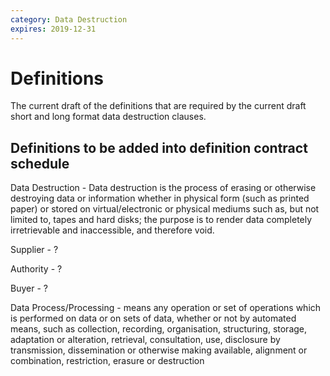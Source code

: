 ```yaml
---
category: Data Destruction
expires: 2019-12-31
---
```

# Definitions

The current draft of the definitions that are required by the current draft short and long format data destruction clauses.

## Definitions to be added into definition contract schedule

Data Destruction - Data destruction is the process of erasing or otherwise destroying data or information whether in physical form (such as printed paper) or stored on virtual/electronic or physical mediums such as, but not limited to, tapes and hard disks; the purpose is to render data completely irretrievable and inaccessible, and therefore void.

Supplier - ?

Authority - ?

Buyer - ?

Data Process/Processing - means any operation or set of operations which is performed on data or on sets of data, whether or not by automated means, such as collection, recording, organisation, structuring, storage, adaptation or alteration, retrieval, consultation, use, disclosure by transmission, dissemination or otherwise making available, alignment or combination, restriction, erasure or destruction